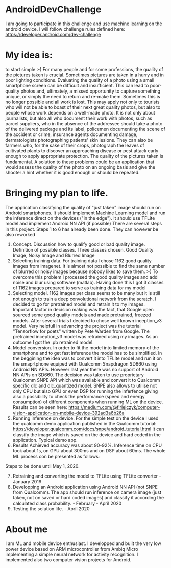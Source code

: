 # AndroidDevChallenge
I am going to participate in this challenge and use machine learning on the android device. I will follow challenge rules defined here:
https://developer.android.com/dev-challenge

# My idea is:

to start simple :-)
For many people and for some professions, the quality of the pictures taken is crucial. Sometimes pictures are taken in a hurry and in poor lighting conditions. Evaluating the quality of a photo using a small smartphone screen can be difficult and insufficient. This can lead to poor-quality photos and, ultimately, a missed opportunity to capture something unique, or simply the need to return and re-make them. Sometimes this is no longer possible and all work is lost. This may apply not only to tourists who will not be able to boast of their next great quality photos, but also to people whose work depends on a well-made photo. It is not only about journalists, but also all who document their work with photos, such as parcel suppliers, who in the absence of the addressee should take a photo of the delivered package and its label, policemen documenting the scene of the accident or crime, insurance agents documenting damage, dermatologists photographing patients' skin lesions. They can also be farmers who, for the sake of their crops, photograph the leaves of cultivated plants to discover an approaching disease or pest attack early enough to apply appropriate protection. The quality of the pictures taken is fundamental. A solution to these problems could be an application that would assess the quality of the photo on an ongoing basis and give the shooter a hint whether it is good enough or should be repeated.

# Bringing my plan to life.

The application classifying the quality of "just taken" image should run on Android smartphones. It should implement Machine Learning model and run the inference direct on the devices ("in the edge"). It should use TFLite model and implement Android NN API (if possible) There are several steps in this project. Steps 1 to 6 has already been done. They can however be also reworked
1. Concept. 
    Discussion how to qualify good or bad quality image. 
    Definition of possible classes. Three classes chosen. Good Quality Image, Noisy Image and Blurred Image
2. Selecting training data.
For training data I chose 1162 good quality images from imagenet. It is almost not possible to find the same number of blurred or noisy images because nobody likes to save them.  :-) To overcome this problem I processed the good quality images and add noise and blur using software (matlab). Having done this I got 3 classes of 1162 images prepared to serve as training data for my model
3. Selecting model.
1162 images per class seems to be many but it is still not enough to train a deep convolutional network from the scratch. I decided to go for pretrained model and retrain it to my images. Important factor in decision making was the fact, that Google open sourced some good quality models and made pretrained, freezed models. After several trials I decided to chose well known inception_v3 model. Very helpfull in advancing the project was the tutorial "Tensorflow for poets" written by Pete Warden from Google. The pretrained inception_v3 model was retrained using my images. As an outcome I got the .pb retrained model.
4. Model conversion. In order to fit the model into limited memory of the smartphone and to get fast inference the model has to be simplified. In the beggining the idea was to convert it into TFLite model and run it on the smaprtphone equiped with Qualcomm Snapdragon SD660 using Android NN APIs. However last year there was no support of Android NN APIs on SD660. The decision was taken to use proprietary Qualcomm SNPE API which was available and convert it to Qualcomm specific dlc and dlc_quantized model. SNPE also allows to utilise not only CPU but also GPU or even DSP for running the inferfence giving also a possibility to check the performance (speed and energy consumption) of different components when running ML on the device. Results can be seen here:
https://medium.com/@firlejczyk/computer-vision-application-on-mobile-device-392ad3a6b26a
5. Running inference on device.
For the simple test on the device I used the qualcomm demo application published in the Qualcomm tutorial:
https://developer.qualcomm.com/docs/snpe/android_tutorial.html
It can classify the image which is saved on the device and hard coded in the application. Typical demo app.
6. Results
Achieved accuracy was about 90-92%. Inference time on CPU took about 1s, on GPU about 300ms and on DSP about 60ms.
The whole ML process con be presented as follows:



Steps to be done until May 1, 2020.

7. Retraining and converting the model to TFLite using TFLite converter - January 2019
8. Developping an Android application using Android NN API (not SNPE from Qualcomm). The app should run inference on camera image (just taken, not on saved or hard coded images) and classify it according the calculated class probability. - February - April 2020
9. Testing the solution life. - April 2020


# About me

I am ML and mobile device enthusiast. I developped and built the very low power device based on ARM microcontroller from Ambiq Micro implementing a simple neural network for activity recognition. I implemented also two computer vision projects for Android. 


